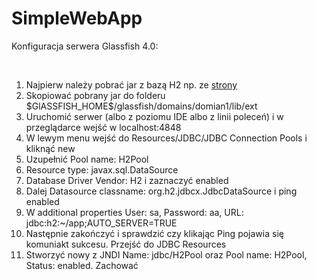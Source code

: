 # SimpleWebApp
<p>Konfiguracja serwera Glassfish 4.0:</p>
<br/>
<ol>
  <li>Najpierw należy pobrać jar z bazą H2 np. ze <a href="http://hsql.sourceforge.net/m2-repo/com/h2database/h2/1.4.188/h2-1.4.188.jar">strony</a></li>
  <li>Skopiować pobrany jar do folderu $GlASSFISH_HOME$/glassfish/domains/domian1/lib/ext</li>
  <li>Uruchomić serwer (albo z poziomu IDE albo z linii poleceń) i w przeglądarce wejść w localhost:4848</li>
  <li>W lewym menu wejść do Resources/JDBC/JDBC Connection Pools i kliknąć new</li>
  <li>Uzupełnić Pool name: 	H2Pool</li>
  <li>Resource type: javax.sql.DataSource</li>
  <li>Database Driver Vendor: H2 i zaznaczyć enabled</li>
  <li>Dalej Datasource classname: org.h2.jdbcx.JdbcDataSource i ping enabled</li>
  <li>W additional properties User: sa, Password: aa, URL: jdbc:h2:~/app;AUTO_SERVER=TRUE</li>
  <li>Następnie zakończyć i sprawdzić czy klikając Ping pojawia się komuniakt sukcesu. Przejść do JDBC Resources</li>
  <li>Stworzyć nowy z JNDI Name: jdbc/H2Pool oraz Pool name: H2Pool, Status: enabled. Zachować</li>
</ol>
